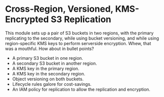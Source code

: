 # Cross-Region, Versioned, KMS-Encrypted S3 Replication

This module sets up a pair of S3 buckets in two regions, with the primary replicating to the secondary, while using
bucket versioning, and while using region-specific KMS keys to perform serverside encryption. Whew, that was a
mouthful. How about in bullet points?

 - A primary S3 bucket in one region.
 - A secondary S3 bucket in another region.
 - A KMS key in the primary region.
 - A KMS key in the secondary region.
 - Object versioning on both buckets.
 - Lifecycle rules galore for cost-savings.
 - An IAM policy for replication to allow the replication and encryption.
